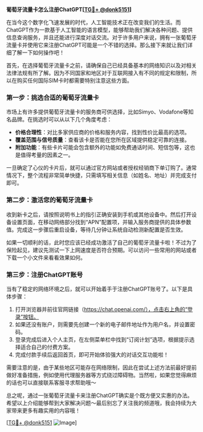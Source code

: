 **葡萄牙流量卡怎么注册ChatGPT[[TG💪+ @donk5151](https://t.me/s/donk5151)]**

在当今这个数字化飞速发展的时代，人工智能技术正在改变我们的生活。而ChatGPT作为一款基于人工智能的语言模型，能够帮助我们解决各种问题、提供信息查询服务，并且还能进行深度对话交流。对于许多用户来说，拥有一张葡萄牙流量卡并使用它来注册ChatGPT可能是一个不错的选择。那么接下来就让我们详细了解一下如何操作吧！

首先，在选择葡萄牙流量卡之前，请确保自己已经具备基本的网络知识以及对相关法律法规有所了解。因为不同国家和地区对于互联网接入有不同的规定和限制，所以在购买任何国际SIM卡时都需要特别注意这些方面。

### 第一步：挑选合适的葡萄牙流量卡

市场上有许多提供葡萄牙流量卡的服务商可供选择，比如Simyo、Vodafone等知名品牌。在挑选时可以从以下几个角度考虑：
- **价格合理性**：对比多家供应商的价格和服务内容，找到性价比最高的选项。
- **覆盖范围与信号质量**：查看该卡是否能在您所在区域提供稳定可靠的连接。
- **附加功能**：有些卡片可能会包含额外的功能如免费通话时间、短信包等，这也是值得考量的因素之一。

一旦确定了心仪的卡片后，就可以通过官方网站或者授权经销商下单订购了。通常情况下，整个流程非常简单快捷，只需填写相关信息（如姓名、地址）并完成支付即可。

### 第二步：激活您的葡萄牙流量卡

收到新卡之后，请按照说明书上的指引正确安装到手机或其他设备中。然后打开设备设置页面，在移动网络部分找到“APN”配置项，并输入服务商提供的具体参数值。完成这一步骤后重启设备，等待几分钟让系统自动检测新配置是否生效。

如果一切顺利的话，此时您应该已经成功激活了自己的葡萄牙流量卡啦！不过为了保险起见，建议先测试一下上网速度是否符合预期。可以访问一些常用的网站或者下载一个小文件来看看效果如何。

### 第三步：注册ChatGPT账号

当有了稳定的网络环境之后，就可以开始着手于注册ChatGPT账号了。以下是具体步骤：
1. 打开浏览器并前往官网链接（https://chat.openai.com/），点击右上角的“登录”按钮。
2. 如果还没有账户，则需要先创建一个新的电子邮件地址作为用户名，并设置密码。
3. 登录完成后进入个人主页，在左侧菜单栏中找到“订阅计划”选项，根据提示选择适合自己的付费方案。
4. 完成付款手续后返回首页，即可开始体验强大的对话交互功能啦！

需要注意的是，由于某些地区可能存在网络限制，因此在尝试上述方法前最好提前做好准备措施，例如使用代理服务器等方式绕过障碍物。当然啦，如果您觉得麻烦的话也可以直接联系客服寻求帮助哦～

总之呢，通过一张葡萄牙流量卡来注册ChatGPT确实是个既方便又实惠的办法。希望以上介绍能够帮到大家解决问题～最后别忘了关注我的频道哦，我会持续为大家带来更多有趣实用的内容哦！

[[TG💪+ @donk5151](https://t.me/s/donk5151) ![Image](https://i.postimg.cc/rwNCRYN7/Snipaste-2025-04-30-17-27-05.png)]